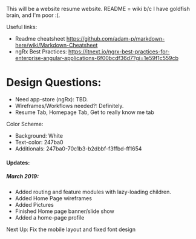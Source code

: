 This will be a website resume website. README = wiki b/c I have goldfish brain, and I'm poor :(.

Useful links:
* Readme cheatsheet https://github.com/adam-p/markdown-here/wiki/Markdown-Cheatsheet
* ngRx Best Practices: https://itnext.io/ngrx-best-practices-for-enterprise-angular-applications-6f00bcdf36d7?gi=1e59f1c559cb

# Design Questions:
* Need app-store (ngRx): TBD.
* Wireframes/Workflows needed?: Definitely.
* Resume Tab, Homepage Tab, Get to really know me tab

Color Scheme:
* Background: White
* Text-color: 247ba0
* Additionals: 247ba0-70c1b3-b2dbbf-f3ffbd-ff1654

#### Updates:
##### March 2019:
* Added routing and feature modules with lazy-loading children.
* Added Home Page wireframes
* Added Pictures
* Finished Home page banner/slide show
* Added a home-page profile

Next Up: 
Fix the mobile layout and fixed font design
